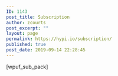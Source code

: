 ```yaml
---
ID: 1143
post_title: Subscription
author: zcourts
post_excerpt: ""
layout: page
permalink: https://hypi.io/subscription/
published: true
post_date: 2019-09-14 22:28:45
---
```

[wpuf_sub_pack]